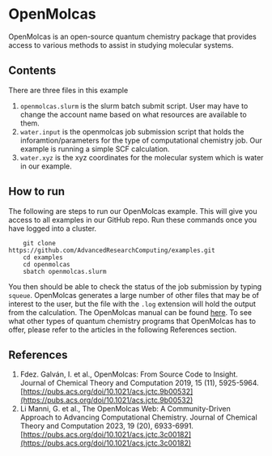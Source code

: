 # OpenMolcas
OpenMolcas is an open-source quantum chemistry package that provides access to various methods to assist in studying molecular systems. 

## Contents
There are three files in this example
1. `openmolcas.slurm` is the slurm batch submit script. User may have to change the account name based on what resources are available to them. 
2. `water.input` is the openmolcas job submission script that holds the inforamtion/parameters for the type of computational chemistry job. Our example is running a simple SCF calculation. 
3. `water.xyz` is the xyz coordinates for the molecular system which is water in our example.

## How to run
The following are steps to run our OpenMolcas example. This will give you access to all examples in our GitHub repo. Run these commands once you have logged into a cluster. 

``` 
    git clone https://github.com/AdvancedResearchComputing/examples.git
    cd examples
    cd openmolcas
    sbatch openmolcas.slurm
```

You then should be able to check the status of the job submission by typing `squeue`. 
OpenMolcas generates a large number of other files that may be of interest to the user, but the file with the `.log` extension will hold the output from the calculation.
The OpenMolcas manual can be found [here](https://molcas.gitlab.io/OpenMolcas/sphinx/intro.html).
To see what other types of quantum chemistry programs that OpenMolcas has to offer, please refer to the articles in the following References section. 

## References
1. Fdez. Galván, I. et al., OpenMolcas: From Source Code to Insight. Journal of Chemical Theory and Computation 2019, 15 (11), 5925-5964. [https://pubs.acs.org/doi/10.1021/acs.jctc.9b00532](https://pubs.acs.org/doi/10.1021/acs.jctc.9b00532)
2. Li Manni, G. et al., The OpenMolcas Web: A Community-Driven Approach to Advancing Computational Chemistry. Journal of Chemical Theory and Computation 2023, 19 (20), 6933-6991.[https://pubs.acs.org/doi/10.1021/acs.jctc.3c00182](https://pubs.acs.org/doi/10.1021/acs.jctc.3c00182)

